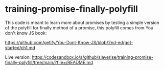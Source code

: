 # training-promise-finally-polyfill

This code is meant to learn more about promises by testing
a simple version of the polyfill for finally method of a
promise, this polyfill comes from You don't know JS book:

https://github.com/getify/You-Dont-Know-JS/blob/2nd-ed/get-started/ch1.md

Live version:
https://codesandbox.io/s/github/slaverise/training-promise-finally-polyfill/tree/main/?file=/README.md
